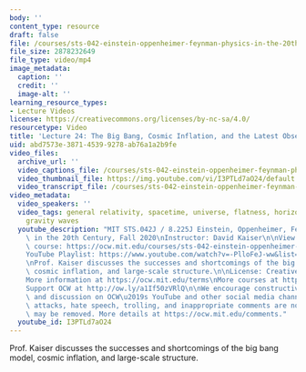 ```yaml
---
body: ''
content_type: resource
draft: false
file: /courses/sts-042-einstein-oppenheimer-feynman-physics-in-the-20th-century-fall-2020/ocw_8225_sts042_lecture24_2020dec07_360p_16_9.mp4
file_size: 2878232649
file_type: video/mp4
image_metadata:
  caption: ''
  credit: ''
  image-alt: ''
learning_resource_types:
- Lecture Videos
license: https://creativecommons.org/licenses/by-nc-sa/4.0/
resourcetype: Video
title: 'Lecture 24: The Big Bang, Cosmic Inflation, and the Latest Observations'
uid: abd7573e-3871-4539-9278-ab76a1a2b9fe
video_files:
  archive_url: ''
  video_captions_file: /courses/sts-042-einstein-oppenheimer-feynman-physics-in-the-20th-century-fall-2020/1-Ys8JDYcPnt7QrvF1bInb3MF2rtiPc5p_transcript.webvtt
  video_thumbnail_file: https://img.youtube.com/vi/I3PTLd7aO24/default.jpg
  video_transcript_file: /courses/sts-042-einstein-oppenheimer-feynman-physics-in-the-20th-century-fall-2020/1-Ys8JDYcPnt7QrvF1bInb3MF2rtiPc5p_transcript.pdf
video_metadata:
  video_speakers: ''
  video_tags: general relativity, spacetime, universe, flatness, horizon, primordial,
    gravity waves
  youtube_description: "MIT STS.042J / 8.225J Einstein, Oppenheimer, Feynman: Physics\
    \ in the 20th Century, Fall 2020\nInstructor: David Kaiser\n\nView the complete\
    \ course: https://ocw.mit.edu/courses/sts-042-einstein-oppenheimer-feynman-physics-in-the-20th-century-fall-2020\n\
    YouTube Playlist: https://www.youtube.com/watch?v=-PlloFeJ-ww&list=PLUl4u3cNGP63bAfjGas3TuA4ZCPUtN6Xf\n\
    \nProf. Kaiser discusses the successes and shortcomings of the big bang model,\
    \ cosmic inflation, and large-scale structure.\n\nLicense: Creative Commons BY-NC-SA\n\
    More information at https://ocw.mit.edu/terms\nMore courses at https://ocw.mit.edu\n\
    Support OCW at http://ow.ly/a1If50zVRlQ\n\nWe encourage constructive comments\
    \ and discussion on OCW\u2019s YouTube and other social media channels. Personal\
    \ attacks, hate speech, trolling, and inappropriate comments are not allowed and\
    \ may be removed. More details at https://ocw.mit.edu/comments."
  youtube_id: I3PTLd7aO24
---
```

Prof. Kaiser discusses the successes and shortcomings of the big bang model, cosmic inflation, and large-scale structure.